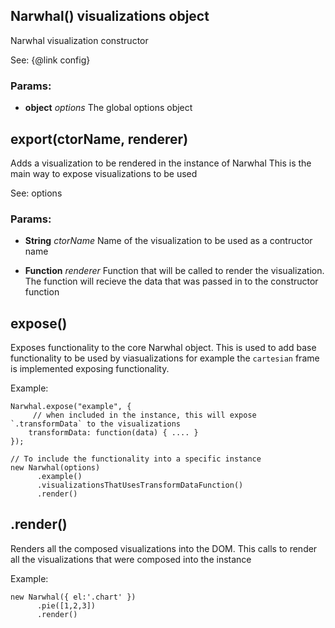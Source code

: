 

## Narwhal() visualizations object

Narwhal visualization constructor

See: {@link config}

### Params:

* **object** *options* The global options object

## export(ctorName, renderer)

Adds a visualization to be rendered in the instance of Narwhal
This is the main way to expose visualizations to be used

See: options

### Params:

* **String** *ctorName* Name of the visualization to be used as a contructor name

* **Function** *renderer* Function that will be called to render the visualization. The function will recieve the data that was passed in to the constructor function

## expose()

Exposes functionality to the core Narwhal object.
This is used to add base functionality to be used by viasualizations
for example the `cartesian` frame is implemented exposing functionality.

Example:

    Narwhal.expose("example", {
         // when included in the instance, this will expose `.transformData` to the visualizations
        transformData: function(data) { .... }
    });

    // To include the functionality into a specific instance
    new Narwhal(options)
          .example()
          .visualizationsThatUsesTransformDataFunction()
          .render()

## .render()

Renders all the composed visualizations into the DOM.
This calls to render all the visualizations that were composed into the instance

Example:

    new Narwhal({ el:'.chart' })
          .pie([1,2,3])
          .render()

